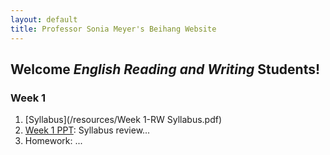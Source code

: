 ```yaml
---
layout: default
title: Professor Sonia Meyer's Beihang Website
---
```


## Welcome *English Reading and Writing* Students!


### Week 1

1. [Syllabus](/resources/Week 1-RW Syllabus.pdf)
3. [Week 1 PPT](/resources/???): Syllabus review...
4. Homework: ...
